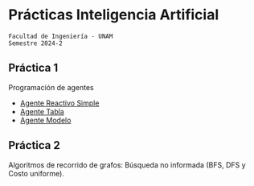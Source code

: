 # Prácticas Inteligencia Artificial

```
Facultad de Ingeniería - UNAM
Semestre 2024-2
```

## Práctica 1

Programación de agentes
- [Agente Reactivo Simple](./Practica-01/AgenteRS.ipynb)
- [Agente Tabla](./Practica-01/AgenteTabla.ipynb)
- [Agente Modelo](./Practica-01/AgenteModelo.ipynb)

## Práctica 2

Algoritmos de recorrido de grafos: Búsqueda no informada (BFS, DFS y Costo uniforme).
